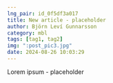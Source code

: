 ```yaml
---
lng_pair: id_0f5df3a017
title: New article - placeholder
author: Björn Leví Gunnarsson
category: mbl
tags: [tag1, tag2]
img: ":post_pic3.jpg"
date: 2024-08-26 10:03:29
---
```


Lorem ipsum - placeholder
